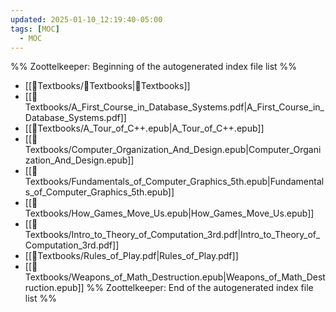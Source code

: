 ```yaml
---
updated: 2025-01-10_12:19:40-05:00
tags: [MOC]
  - MOC
---
```

%% Zoottelkeeper: Beginning of the autogenerated index file list  %%
-  [[📗Textbooks/📗Textbooks|📗Textbooks]]
-  [[📗Textbooks/A_First_Course_in_Database_Systems.pdf|A_First_Course_in_Database_Systems.pdf]]
-  [[📗Textbooks/A_Tour_of_C++.epub|A_Tour_of_C++.epub]]
-  [[📗Textbooks/Computer_Organization_And_Design.epub|Computer_Organization_And_Design.epub]]
-  [[📗Textbooks/Fundamentals_of_Computer_Graphics_5th.epub|Fundamentals_of_Computer_Graphics_5th.epub]]
-  [[📗Textbooks/How_Games_Move_Us.epub|How_Games_Move_Us.epub]]
-  [[📗Textbooks/Intro_to_Theory_of_Computation_3rd.pdf|Intro_to_Theory_of_Computation_3rd.pdf]]
-  [[📗Textbooks/Rules_of_Play.pdf|Rules_of_Play.pdf]]
-  [[📗Textbooks/Weapons_of_Math_Destruction.epub|Weapons_of_Math_Destruction.epub]]
%% Zoottelkeeper: End of the autogenerated index file list  %%
